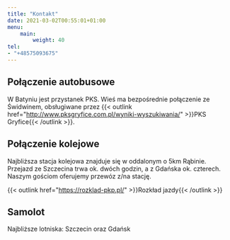 ```yaml
---
title: "Kontakt"
date: 2021-03-02T00:55:01+01:00
menu:
    main:
        weight: 40
tel:
- "+48575093675"
---
```

Połączenie autobusowe
---

W Batyniu jest przystanek PKS. Wieś ma bezpośrednie połączenie ze Świdwinem, obsługiwane przez {{< outlink href="http://www.pksgryfice.com.pl/wyniki-wyszukiwania/" >}}PKS Gryfice{{< /outlink >}}.

Połączenie kolejowe
---

Najbliższa stacja kolejowa znajduje się w oddalonym o 5km Rąbinie. Przejazd ze Szczecina trwa ok. dwóch godzin, a z Gdańska ok. czterech. Naszym gościom oferujemy przewóz z/na stację.

{{< outlink href="https://rozklad-pkp.pl/" >}}Rozkład jazdy{{< /outlink >}}

Samolot
---
Najbliższe lotniska: Szczecin oraz Gdańsk 
